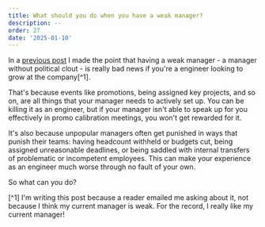 ```yaml
---
title: What should you do when you have a weak manager?
description: --
order: 27
date: '2025-01-10'
---
```


In a [previous post](/politics-is-your-responsibility) I made the point that having a weak manager - a manager without political clout - is really bad news if you're a engineer looking to grow at the company[^1].

That's because events like promotions, being assigned key projects, and so on, are all things that your manager needs to actively set up. You can be killing it as an engineer, but if your manager isn't able to speak up for you effectively in promo calibration meetings, you won't get rewarded for it.

It's also because unpopular managers often get punished in ways that punish their teams: having headcount withheld or budgets cut, being assigned unreasonable deadlines, or being saddled with internal transfers of problematic or incompetent employees. This can make your experience as an engineer much worse through no fault of your own.

So what can you do?

[^1] I'm writing this post because a reader emailed me asking about it, not because I think my current manager is weak. For the record, I really like my current manager!